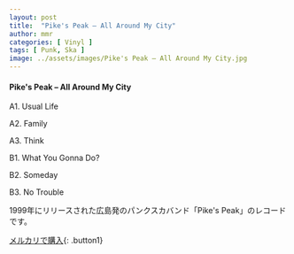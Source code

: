 ```yaml
---
layout: post
title:  "Pike's Peak – All Around My City"
author: mmr
categories: [ Vinyl ]
tags: [ Punk, Ska ]
image: ../assets/images/Pike's Peak – All Around My City.jpg
---
```


#### Pike's Peak – All Around My City

A1. Usual Life

A2. Family

A3. Think

B1. What You Gonna Do?

B2. Someday

B3. No Trouble

1999年にリリースされた広島発のパンクスカバンド「Pike's Peak」のレコードです。

[メルカリで購入](https://jp.mercari.com/item/m74610746743){: .button1}

